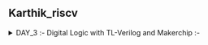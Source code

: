 ## Karthik_riscv

<details>
  <summary> DAY_3 :- Digital Logic with TL-Verilog and Makerchip :- </summary>
  
### Digital Logic with TL-Verilog and Makerchip:- 

<details>
  <summary>Combinational logic in TL-Verilog using Makerchip:- </summary>

BASIC LOGIC GATES :- 
![BASIC GATES](https://github.com/Karthik-6362/karthik_riscv/assets/137412032/a1188279-9c8a-4b6c-89be-33b8f568f561)

COMBINATIONAL LOGIC OF FULL ADDER :- 
![Full adder comb logic](https://github.com/Karthik-6362/karthik_riscv/assets/137412032/68c59ac6-46dc-44e7-a575-1aa6d1a35ed6)
This can be used in sequence to get a n-bit adder.

BOOLEAN OPERATORS IN VERILOG :- 
![Boolean operators in verilog](https://github.com/Karthik-6362/karthik_riscv/assets/137412032/c98e4987-5637-4347-985c-0008af380a5c)

MULTIPLEXER(MUX) :- 
A simple multiplexer (mux) is a digital logic device with multiple data inputs, one output, and a set of control inputs. It selects one of the data inputs to be transmitted to the output based on the binary values present on the control inputs. The selected input is then forwarded to the output, effectively allowing data from a single source to be sent to the output.

``` verilog
Syntax:- condition ? expression_if_true : expression_if_false
assign f = s ? X1 : X2;   // using a ternary operator
```
![mux logic](https://github.com/Karthik-6362/karthik_riscv/assets/137412032/7d58b063-b882-4c79-9458-9ed854217e88)
The code `assign f = s ? X1 : X2;` represents a one-line Verilog description of a multiplexer (mux) operation, where the output `f` is assigned the value of `X1` when the select signal `s` is true, and the value of `X2` when the select signal is false. 

CHAINING TERNARY OPERATOR:- 

Mux with a 3 bit select input:- 
![Chaining ternary operator](https://github.com/Karthik-6362/karthik_riscv/assets/137412032/d7115cca-3a5f-4887-be1f-13a99e4c525d)

Equivalent realization:- 
![Chaining ternary operator equivalent](https://github.com/Karthik-6362/karthik_riscv/assets/137412032/1c2a113e-bf5d-4ac2-be0b-f5604f9d2d8c)

```TL-Verilog
assign f =
  sel[0]
    ? a
    : (sel[1]
      ? b
      : (sel[2]
        ? c
        : d
        )
  );
```

INTRODUCTION TO MAKERCHIP:- 
Makerchip IDE is a web-based integrated development environment used for digital system and chip design, supporting SystemVerilog, code editing, simulation, debugging, and it's widely used in education and FPGA design.
[Makerchip IDE](https://makerchip.com/sandbox/)
LABS FOR COMBINATIONAL LOGIC :- 

Getting familiar with Makerchip:- 
1. Reproduce this screenshot:
2. Open “Tutorials” “Validity Tutorial”.
3. In tutorial, click ```Load pythagorean example```
4. Split panes and move tabs.
5. Zoom/pan in Diagram w/ mouse wheel and drag.
6. Zoom Waveform w/ “Zoom In” button.
7. Click $bb_sq to highlight.
![USING MAKERCHIP ](https://github.com/Karthik-6362/karthik_riscv/assets/137412032/5a4497cb-2764-430c-9dad-7271b946840a)


A) Inverter :-

```TL-Verilog
\TLV
   $reset = *reset;
   
   $out = ! $in1;
   
   // Assert these to end simulation (before Makerchip cycle limit).
   *passed = *cyc_cnt > 40;
   *failed = 1'b0;
\SV
   endmodule
```
Execution in makerchip:- 
![Inverter in makerchip](https://github.com/Karthik-6362/karthik_riscv/assets/137412032/bb09ba96-fb84-4eb3-b269-af99cb0cd0a3)

NOTE:-
- There was no need to declare $out and $in1 (unlike Verilog).
- There was no need to assign $in1. Random stimulus is provided, and a warning is produced.

B) Or gate :- 
```TL-Verilog
\TLV
   $reset = *reset;
   
   $out = $in1 | $in2;
   
   // Assert these to end simulation (before Makerchip cycle limit).
   *passed = *cyc_cnt > 40;
   *failed = 1'b0;
\SV
   endmodule

```

Execution in makerchip:- 
![or in makerchip](https://github.com/Karthik-6362/karthik_riscv/assets/137412032/bb2b762f-de42-4bfc-a109-7fc01e185f66)


C) Explicitly adding the only 4 bits of the inputs using + :- 

```TL-Verilog
\TLV
   $reset = *reset;
   
   $out[4:0] = $in1[3:0] + $in2[3:0];
   // Assert these to end simulation (before Makerchip cycle limit).
   *passed = *cyc_cnt > 40;
   *failed = 1'b0;
\SV
   endmodule
```

Execution in makerchip:- 
![add in makerchip](https://github.com/Karthik-6362/karthik_riscv/assets/137412032/b0608c75-c475-4835-8374-6f849684f3dc)


D) Mux with 1-bit inputs:-
```TL-Verilog
\TLV
   $reset = *reset;
   
   $out = $sel ? $in1 : $in2;
   // Assert these to end simulation (before Makerchip cycle limit).
   *passed = *cyc_cnt > 40;
   *failed = 1'b0;
\SV
   endmodule
```

Execution in makerchip:- 
![mux in makerchip](https://github.com/Karthik-6362/karthik_riscv/assets/137412032/26e42752-ca40-40e3-b02d-4313467efdc0)


E) Mux with 8-bit inputs:- 
```TL-Verilog
\TLV
   $reset = *reset;
   
   $out[7:0] = $sel ? $in1[7:0] : $in2[7:0];
   // Assert these to end simulation (before Makerchip cycle limit).
   *passed = *cyc_cnt > 40;
   *failed = 1'b0;
\SV
   endmodule
```
Execution in makerchip:- 
![mux with 8bit ip in makerchip](https://github.com/Karthik-6362/karthik_riscv/assets/137412032/56ab2534-30d4-428b-9306-a785437e7c1c)

</details>


<details>
  <summary> Sequential Logic:- </summary>

## D-Flipflop :- 
A D flip-flop is a digital circuit element that stores and outputs a binary value (0 or 1) based on the input data (D), a clock signal (clk), and an optional reset signal, allowing the stored value to be changed on the rising or falling edge of the clock and reset to a predefined state when the reset signal is active.

```TL-Verilog 
\TLV
   $reset = *reset;
   
   $out = $reset ? 0 : $data_in;
   
   // Assert these to end simulation (before Makerchip cycle limit).
   *passed = *cyc_cnt > 40;
   *failed = 1'b0;
\SV
   endmodule
```
Execution in makerchip:-  
![d flipflop makerchip](https://github.com/Karthik-6362/karthik_riscv/assets/137412032/e7a56bb8-9bc0-4062-bbee-9d3c6b337b67)

## Fibonacci Series:- 
The Fibonacci series is a sequence of numbers where each number is the sum of the two preceding ones, usually starting with 0 and 1.
![eg- Fibonacci Series](https://github.com/Karthik-6362/karthik_riscv/assets/137412032/07ddba11-3adf-4cf9-b2f7-4179e5c17a2a)

```TL-Verilog
\TLV
   $reset = *reset;
   
   $num[31:0] = $reset ? 1 : (>>1$num + >>2$num);
   
   // Assert these to end simulation (before Makerchip cycle limit).
   *passed = *cyc_cnt > 40;
   *failed = 1'b0;
```
Execution in makerchip:- 
![Fibonacci Series makerchip](https://github.com/Karthik-6362/karthik_riscv/assets/137412032/c9616d00-78d8-4164-9b29-7cc52d621658)

## Lab:- Counter 

```TL-Verilog
\TLV
   $reset = *reset;
   
   $cnt[1:0] = $reset ? (0) : (>>1$cnt[1:0] + 1) ;
```
Execution in makerchip:- 
![counter](https://github.com/Karthik-6362/karthik_riscv/assets/137412032/0ef32ff0-3620-48f7-8a35-5e4c76cf90b9)


## Representations of constants in verilog:- 

'0: All 0s (width based on context).
'X: All DONT-CARE bits.
16’d5: 16-bit decimal 5.
5'b00XX1: 5-bit value with DONT-CARE bits.
1: 32-bit (signed) 1.

Our simulator configuration:
● will zero-extend or truncate when widths are mismatched (without
warning)
● uses 2-state simulation (no X’s)

## Sequential Calculator:- 

```TL-Verilog 
\TLV
   $reset = *reset;
   
   $val1[31:0] = >>1$out;
   $val2[31:0] = $rand1[3:0];
   $sum = $val1 + $val2;
   $diff = $val1 - $val2;
   $prod = $val1 * $val2;
   $quot = $val1 / $val2;
   
   $out = $reset ? ( $op[1]?($op[0] ? $quot : $prod):($op[0] ? $diff : $sum) ) : 0;
   // $out = op[1]?(op[0] ? $quot : $prod):(op[0] ? $diff : $sum);
   
   
   // Assert these to end simulation (before Makerchip cycle limit).
   *passed = *cyc_cnt > 40;
   *failed = 1'b0;
```
Execution in makerchip:- 
![Sequential Calculator](https://github.com/Karthik-6362/karthik_riscv/assets/137412032/484a78e5-59b1-4009-a20c-90bbd2a7f196)


</details>

<details>
  <summary> Pipelined logic :-  </summary>

A Simple Pipeline Pythagoras's Theorem :-

![Pythagoras's Theorem](https://github.com/Karthik-6362/karthik_riscv/assets/137412032/7c3e6328-888f-49f2-bb31-36894d25609f)

Logic used:- 

![Pythagoras's Theorem logic](https://github.com/Karthik-6362/karthik_riscv/assets/137412032/736a35c5-068c-4d66-b50c-5289b372670a)

The above logic is distributed into 3 stages:- 

![Pythagoras's Theorem logic distribution](https://github.com/Karthik-6362/karthik_riscv/assets/137412032/32b635bc-2d60-42cd-9155-52303d69fd1a)

```TL-Verilog
`include "sqrt32.v";
|calc\
      @1
         $aa_sq[31:0] = $aa * $aa;
         $bb_sq[31:0] = $bb * $bb;
         
      @2
         $cc_sq[31:0] = $aa_sq + $bb_sq;
      @3
         $cc[31:0] = sqrt($cc_sq);
```

Stage1:- The inputs are squared.
Stage2:- The squared numbers are added
Stage3:- Root is taken for the sum.

Execution in makerchip:-
![Pipelining the Pythagoras's Theorem](https://github.com/Karthik-6362/karthik_riscv/assets/137412032/7d9ccfc7-7f4c-410d-947c-7782eab980aa)

Staging is a physical attribute. No impact to behavior:- 
![Staging is a physical attribute  No impact to behavior](https://github.com/Karthik-6362/karthik_riscv/assets/137412032/47d7bb31-c16d-4290-8261-06dbd589140b)

- Retiming changes in system verilog is very bug-prone, so it is easy to make these vhanges in tlverilog.
- In makerchip waveform viewer the output will be captured according to the time, so if there are 3 stages in the logic then the output of the present inputs will be after 2 cycles.

## Pipeline Logic Advantages:-
- In a non-pipelined system, a single operation may span multiple clock cycles, resulting in a relatively slow completion time. However, by introducing pipelining, the operation is divided into distinct stages, each executed in a single clock cycle. This architectural approach not only speeds up individual stages but also allows for concurrent execution of multiple stages. When pipelining is coupled with a higher clock frequency, it leads to a substantial reduction in the overall time required to finish an operation.
- Pipelining enables the parallel execution of various stages within an operation. As each stage is designed to be completed swiftly, the entire operation can be processed more efficiently. This enhanced throughput, when combined with an increased clock frequency, results in the ability to handle a greater number of operations within the same unit of time.

## Language syntax of TLVerilog :- 

Type of an identifier determined by symbol prefix and case/delimitation style.

Based on the first two letters of the variables:- 
- $lower_case: pipe signal
- $CamelCase: state signal (technically, this is “Pascal case”)
- $UPPER_CASE: keyword signal
- ``` >>1 ``` : Ahead by 1.


## Lab:- Pipeline 
```TL-Verilog
\TLV
   $reset = *reset;
   
   |comp
      @1
         $err1 = $bad_input | $illegal_op ;
      @3 
         $err2 = $overflow | $err1 ;
      @6
         $err3 = $err2 || $div_by_zero;
   
   
   
   
   // Assert these to end simulation (before Makerchip cycle limit).
   *passed = *cyc_cnt > 40;
   *failed = 1'b0;
\SV
   endmodule
```
Execution in makerchip:- 
![pipeline lab](https://github.com/Karthik-6362/karthik_riscv/assets/137412032/a6d0981d-e677-4cbd-9a5a-9445e3bfe684)

### Counter and Calculator in Pipeline :- 
```TL-Verilog
\TLV
   
   |calc
      @1
         $reset = *reset;
         $cnt[1:0] = $reset ? (0) : (>>1$cnt[1:0] + 1) ;
         
         $val1[31:0] = >>1$out;
         $val2[31:0] = $rand1[3:0];
         $sum = $val1 + $val2;
         $diff = $val1 - $val2;
         $prod = $val1 * $val2;
         $quot = $val1 / $val2;
         $out = $reset ? ( $op[1]?($op[0] ? $quot : $prod):($op[0] ? $diff : $sum) ) : 0;
   
   // $out = op[1]?(op[0] ? $quot : $prod):(op[0] ? $diff : $sum);
```

Execution in makerchip:- 
![Counter and Calculator in Pipeline](https://github.com/Karthik-6362/karthik_riscv/assets/137412032/1068289e-5fbe-41c1-b76e-0fb018aaf577)

### Lab: 2-Cycle Calculator :- 

```TL-Verilog
\TLV
   
   |calc
      @1
         $val1[31:0] = >>2$out;
         $val2[31:0] = $rand1[3:0];
         $sum[31:0] = $val1[31:0] + $val2[31:0];
         $diff[31:0] = $val1[31:0] - $val2[31:0];
         $prod[31:0] = $val1[31:0] * $val2[31:0];
         $quot[31:0] = $val1[31:0] / $val2[31:0];
         

      @2
         $reset = *reset;
         $valid = $reset ? (0) : (>>1$valid + 1) ;
         $op[1:0] = $reset | $valid ;
         $out[32:0] = $op[1] ? ($op[0] ? $quot[31:0] : $prod[31:0]) : ($op[0] ? $diff[31:0] : $sum[31:0]) ;
   // $out = op[1]?(op[0] ? $quot : $prod):(op[0] ? $diff : $sum);
   
   
   
   // Assert these to end simulation (before Makerchip cycle limit).
   *passed = *cyc_cnt > 40;
   *failed = 1'b0;

```

Execution in makerchip:- 
![Lab 2-Cycle Calculator](https://github.com/Karthik-6362/karthik_riscv/assets/137412032/1e3a9942-ed26-4006-af1e-d2b6d3555c42)

</details>


<details>
  <summary>Validity :- </summary>

Validity provides:
- Easier debug
- Cleaner design
- Better error checking
- Automated clock gating


## Clock Gating:- 
- Used to save power while transferring clock.
- Clock signals are distributed to EVERY flip-flop.
- Clocks toggle twice per cycle.
- This consumes power.
- Clock gating avoids toggling clock signals.

### File structure in makerchip :-

- \m5_TLV_version 1d: tl-x.org :- Version of makerchip being used and tl-x.org contains tyhe documentation
- m5 :- Macro language used for processsing.
- m5_makerchip_module :- Expands the inputs and outputs in the NAV file.
- \sv  :- The system verilog codes.
- \TLV :- Where tlverilog code is defined.

### Distance Accumulator :- 

- Each valid transaction in the |calc pipeline will represent a valid hop.
- $aa is the forward-facing distance of the hop, and $bb is the lateral distance, so $cc gives us the distance of a hop.
- We add to our pipeline an accumulator accumulating the computed $cc values and providing a running total distance

![Distance Accumulator](https://github.com/Karthik-6362/karthik_riscv/assets/137412032/0742436b-0041-4865-8f7c-60305af26e5b)

Implementing in Makerchip :- 
```TL-Verilog
\SV
`include "sqrt32.v";

\TLV
   $reset = *reset;
   
   |calc
      @1
         $reset = *reset ;
      ?$valid
         @1
            $aa_sq[31:0] = $aa * $aa;
            $bb_sq[31:0] = $bb * $bb;

         @2
            $cc_sq[31:0] = $aa_sq + $bb_sq;
         @3
            $cc[31:0] = sqrt($cc_sq);
      @4
         $tot_dst = $reset ? 0 : ($valid ? >>1$tot_dst + $cc : >>1$tot_dst) ;

```

Execution in makerchip:- 
![Total Distance (Makerchip walkthrough)](https://github.com/Karthik-6362/karthik_riscv/assets/137412032/9ed4b7a2-75c7-4cfa-a09d-8fa59bb2f5fb)

## Cycle Calculator with Validity :- 
$valid_or_reset = $valid || $reset; as a when condition for calculation instead of zeroing $out.

```TL-Verilog
\TLV
   $reset = *reset;
   |clac  
      @1
         $reset = *reset ;
      ?$valid
         @1
            
            $val1[31:0] = >>2$out[31:0];
            $sum = $val1 + $val2;
            $diff = $val1 - $val2;
            $prod = $val1 * $val2;
            $quot = $val1 / $val2;
            $valid = >>1$valid +1 ;
            $valid_or_reset = $valid || $reset;
      @2
         $out[31:0] = $valid_or_reset ? ($op[1]?($op[0] ? $quot : $prod) : ($op[0] ? $diff : $sum) ) : 0 ;
  
```
Execution in makerchip :- 
![Cycle Calculator with Validity](https://github.com/Karthik-6362/karthik_riscv/assets/137412032/a8f098aa-ea3f-475b-8c4a-92accca52323)


</details>

<details>
  <summary>Day 3 Wrap-up :- </summary>







</details>












</details>







